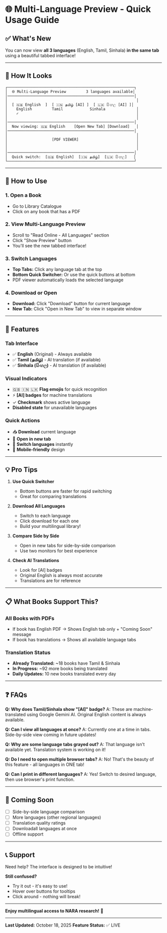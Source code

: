 # 🌐 Multi-Language Preview - Quick Usage Guide

## ✅ What's New

You can now view **all 3 languages** (English, Tamil, Sinhala) **in the same tab** using a beautiful tabbed interface!

---

## 📸 How It Looks

```
┌─────────────────────────────────────────────────────────┐
│  🌐 Multi-Language Preview         3 languages available│
│─────────────────────────────────────────────────────────│
│                                                          │
│  [ 🇬🇧 English  ]  [ 🇮🇳 தமிழ் [AI] ]  [ 🇱🇰 සිංහල [AI] ]│
│    English         Tamil            Sinhala              │
│    ✓                                                     │
│                                                          │
│─────────────────────────────────────────────────────────│
│  Now viewing: 🇬🇧 English    [Open New Tab] [Download]   │
│─────────────────────────────────────────────────────────│
│                                                          │
│                    [PDF VIEWER]                          │
│                                                          │
│                                                          │
│─────────────────────────────────────────────────────────│
│  Quick switch:  [🇬🇧 English]  [🇮🇳 தமிழ்]  [🇱🇰 සිංහල]   │
└─────────────────────────────────────────────────────────┘
```

---

## 🎯 How to Use

### 1. **Open a Book**
- Go to Library Catalogue
- Click on any book that has a PDF

### 2. **View Multi-Language Preview**
- Scroll to "Read Online - All Languages" section
- Click "Show Preview" button
- You'll see the new tabbed interface!

### 3. **Switch Languages**
- **Top Tabs:** Click any language tab at the top
- **Bottom Quick Switcher:** Or use the quick buttons at bottom
- PDF viewer automatically loads the selected language

### 4. **Download or Open**
- **Download:** Click "Download" button for current language
- **New Tab:** Click "Open in New Tab" to view in separate window

---

## 🌟 Features

### Tab Interface
- ✅ **English** (Original) - Always available
- ✅ **Tamil (தமிழ்)** - AI translation (if available)
- ✅ **Sinhala (සිංහල)** - AI translation (if available)

### Visual Indicators
- 🇬🇧 🇮🇳 🇱🇰 **Flag emojis** for quick recognition
- ⚡ **[AI] badges** for machine translations
- ✓ **Checkmark** shows active language
- **Disabled state** for unavailable languages

### Quick Actions
- 📥 **Download** current language
- 🔗 **Open in new tab**
- 🔄 **Switch languages** instantly
- 📱 **Mobile-friendly** design

---

## 💡 Pro Tips

1. **Use Quick Switcher**
   - Bottom buttons are faster for rapid switching
   - Great for comparing translations

2. **Download All Languages**
   - Switch to each language
   - Click download for each one
   - Build your multilingual library!

3. **Compare Side by Side**
   - Open in new tabs for side-by-side comparison
   - Use two monitors for best experience

4. **Check AI Translations**
   - Look for [AI] badges
   - Original English is always most accurate
   - Translations are for reference

---

## 📋 What Books Support This?

### All Books with PDFs
- If book has English PDF → Shows English tab only + "Coming Soon" message
- If book has translations → Shows all available language tabs

### Translation Status
- **Already Translated:** ~18 books have Tamil & Sinhala
- **In Progress:** ~92 more books being translated
- **Daily Updates:** 10 new books translated every day

---

## ❓ FAQs

**Q: Why does Tamil/Sinhala show "[AI]" badge?**
A: These are machine-translated using Google Gemini AI. Original English content is always available.

**Q: Can I view all languages at once?**
A: Currently one at a time in tabs. Side-by-side view coming in future updates!

**Q: Why are some language tabs grayed out?**
A: That language isn't available yet. Translation system is working on it!

**Q: Do I need to open multiple browser tabs?**
A: No! That's the beauty of this feature - all languages in ONE tab!

**Q: Can I print in different languages?**
A: Yes! Switch to desired language, then use browser's print function.

---

## 🚀 Coming Soon

- [ ] Side-by-side language comparison
- [ ] More languages (other regional languages)
- [ ] Translation quality ratings
- [ ] Downloadall languages at once
- [ ] Offline support

---

## 📞 Support

Need help? The interface is designed to be intuitive!

**Still confused?**
- Try it out - it's easy to use!
- Hover over buttons for tooltips
- Click around - nothing will break!

---

**Enjoy multilingual access to NARA research!** 🎉

---

**Last Updated:** October 18, 2025
**Feature Status:** ✅ LIVE
